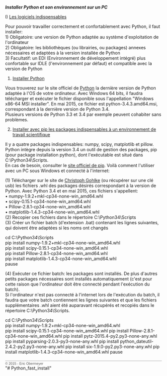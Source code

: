 ***Installer Python et son environnement sur un PC***

I) <span style="text-decoration: underline;">Les logiciels indispensables</span>

Pour pouvoir travailler correctement et confortablement avec Python, il faut installer:  
    1) Obligatoire: une version de Python adaptée au système d'exploitation de l'ordinateur  
    2) Obligatoire: les bibliothèques  (ou librairies, ou packages) annexes nécessaires et adaptées à la version installée de Python  
    3) Facultatif: un EDI (Environnement de développement intégré) plus confortable sur IDLE (l'environnement par défaut) et compatible avec la version de Python

1) <span style="text-decoration: underline;">Installer Python</span>

  Vous trouverez sur le site officiel de <span>[<span class="HyperlinkInline">Python</span>](https://www.python.org/downloads/)</span> la dernière version de Python adaptée à l'OS de votre ordinateur. Avec Windows 64 bits, il faudra télécharger et exécuter le fichier disponible sous l'appellation "Windows x86-64 MSI installer". En mai 2015, ce fichier est  python-3.4.3.amd64.msi, correspondant à la dernière version de Python 3.4.  
Plusieurs versions de Python 3.3 et 3.4 par exemple peuvent cohabiter sans problèmes.

2) <span style="text-decoration: underline;">Installer avec pip les packages indispensables à un environnement de travail scientifique</span>

  Il y a quatre packages indispensables: numpy, scipy, matplotlib et pillow. Python intègre depuis la version 3.4 un outil de gestion des packages, pip (pour package installation python), dont l'exécutable est situé dans C:\Python34\Scripts.  
  En cas de besoin, consulter le <span>[<span class="HyperlinkInline">site officiel de pip</span>](https://pip.pypa.io/en/latest/index.html)</span>. Voilà comment l'utiliser avec un PC sous Windows et connecté à l'internet:

(1) Télécharger sur le site de <span>[<span class="HyperlinkInline">Christoph Gohlke</span>](http://www.lfd.uci.edu/~gohlke/pythonlibs/)</span>  (ou récupérer sur une clé usb) les fichiers .whl des packages désirés correspondant à la version de Python. Avec Python 3.4 et en mai 2015, ces fichiers s'appellent:  
    • numpy-1.9.2+mkl-cp34-none-win_amd64.whl  
    • scipy-0.15.1-cp34-none-win_amd64.whl  
    • Pillow-2.8.1-cp34-none-win_amd64.whl  
    • matplotlib-1.4.3-cp34-none-win_amd64.whl  
(2) Recopier ces fichiers dans le répertoire C:\Python34\Scripts  
(3) Créer un fichier batch (d'extension .bat) contenant les lignes suivantes, qui doivent être adaptées si les noms ont changés

cd C:\Python34\Scripts  
    pip install numpy-1.9.2+mkl-cp34-none-win_amd64.whl  
    pip install scipy-0.15.1-cp34-none-win_amd64.whl  
    pip install Pillow-2.8.1-cp34-none-win_amd64.whl  
    pip install matplotlib-1.4.3-cp34-none-win_amd64.whl  
pause

(4) Exécuter ce fichier batch: les packages sont installés. De plus d'autres petits packages nécessaires sont installés automatiquement (c'est pour cette raison que l'ordinateur doit être connecté pendant l'exécution du batch).  
  Si l'ordinateur n'est pas connecté à l'internet lors de l'exécution du batch, il faudra que votre batch contiennent les lignes suivantes et que les fichiers supplémentaires .whl aient été auparavant récupérés et recopiés dans le répertoire  C:\Python34\Scripts.

cd C:\Python34\Scripts  
    pip install numpy-1.9.2+mkl-cp34-none-win_amd64.whl  
    pip install scipy-0.15.1-cp34-none-win_amd64.whl
    pip install Pillow-2.8.1-cp34-none-win_amd64.whl 
    pip install pytz-2015.4-py2.py3-none-any.whl
    pip install pyparsing-2.0.3-py3-none-any.whl
    pip install python_dateutil-2.4.2-py2.py3-none-any.whl
    pip install six-1.9.0-py2.py3-none-any.whl
    pip install matplotlib-1.4.3-cp34-none-win_amd64.whl
pause

<div style="font-family:Helvetica; font-size:11px; width:100%; border:1px none #999999; border-top-style:solid; padding-top:2px; margin-top:20px;"><span style="color:#555555">© 2015 - Eric Obermeyer</span>     </div>"# Python_fast_install" 
